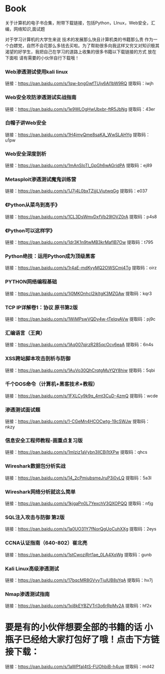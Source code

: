 # Book
关于计算机的电子书合集，附带下载链接，包括Python，LInux，Web安全，汇编，网络知识,面试题

对于学习计算机的大学生来说 技术的发展那么快且计算机类的书籍那么贵 作为一个白嫖党，自然不会花那么多钱去买啦。为了帮助很多向我这样又穷又对知识极其渴望的好学生，我把自己在学习的道路上收集的很多书籍以下载链接的方式 放在下面啦  请有需要的小伙伴自行下载哦！




### Web渗透测试使用kali linux
  链接：https://pan.baidu.com/s/1qw-bngGwfTUjy6Al1bW9RQ 
  提取码：iwjh
  
### Web安全攻防渗透测试实战指南
  链接：https://pan.baidu.com/s/1e9WLOgHwUbxbr-ftR5JbNg 
  提取码：43er

### 白帽子讲Web安全
  链接：https://pan.baidu.com/s/1H4jmyQme8saKA_WwSLAHYg 
  提取码：u1pw

### Web安全深度剖析
  链接：https://pan.baidu.com/s/1mAnSIoTI_GpGh6wAGridPA 
  提取码：ej89 

### Metasploit渗透测试魔鬼训练营
  链接：https://pan.baidu.com/s/1J7j4L0bxTZjjjLViutwqGg 
  提取码：e037
  
### 《Python从菜鸟到高手》
  链接：https://pan.baidu.com/s/1CL3DsWmvDxfVb29lOVZ0rA 
  提取码：p4s8
 
### 《Python可以这样学》
  链接：https://pan.baidu.com/s/1dr3K1n9twMB3krMafIB7Ow 
  提取码：t795 

### Python绝技：运用Python成为顶级黑客
  链接：https://pan.baidu.com/s/1r4aE-mdKyyMQ2OWSCmj4Tg 
  提取码：oirz
  
### PYTHON网络编程基础
  链接：https://pan.baidu.com/s/1j0MKOnhcI2ikltgK3MZGAw 
  提取码：kqr3
  
### TCP IP详解卷1：协议 原书第2版
  链接：https://pan.baidu.com/s/1WiMPswVQDy4w-tTelqyAVw 
  提取码：pj9c
    
### 汇编语言（王爽）
  链接：https://pan.baidu.com/s/1Aq007qjrzR285qcOcv6eaA 
  提取码：6n4s
  
### XSS跨站脚本攻击剖析与防御
  链接：https://pan.baidu.com/s/1AuVo30QhCrqtgMuYQY8hiw 
  提取码：5qbi
  
### 千个DOS命令（计算机+黑客技术+教程）
  链接：https://pan.baidu.com/s/1FXLCy9k9q_4mt3CuD-4zmQ 
  提取码：wcde
  
### 渗透测试面试题
  链接：https://pan.baidu.com/s/1-CGeMn4HCOCwtg-19cSWJw 
  提取码：nkzy
  
### 信息安全工程师教程-画重点复习版
  链接：https://pan.baidu.com/s/1mIziz1aVybn3IlCBj1tXPw 
  提取码：qhcs
  
### Wireshark数据包分析实战
  链接：https://pan.baidu.com/s/14_2cPmiubsmeJruP3i0vLQ 
  提取码：5a3l 

### Wireshark网络分析就这么简单
  链接：https://pan.baidu.com/s/1kjgaPn0L7YexchV3QXOPQQ 
  提取码：nfjg 

### SQL注入攻击与防御  第2版
  链接：https://pan.baidu.com/s/1a0UO31Y7fNorQgUoCuhXXg 
  提取码：2eys
  
### CCNA认证指南（640-802）崔北亮
  链接：https://pan.baidu.com/s/1stCwoziRrt1ae_0LA4XqWg 
  提取码：gunb   

### Kali Linux高级渗透测试
  链接：https://pan.baidu.com/s/17bqcMR8GVvyTjulUB8sYqA 
  提取码：hv7j
  
### Nmap渗透测试指南
  链接：https://pan.baidu.com/s/1xi8kEYBZVTrI3o6rRpMv2A 
  提取码：hf2x
  
  
# 要是有的小伙伴想要全部的书籍的话 小瓶子已经给大家打包好了哦！点击下方链接下载：
  链接：https://pan.baidu.com/s/1aWPfaI4tS-FUOhbiB-h4uw 
  提取码：md42

  
  
  
  
  
  
  
  
  
  
  
